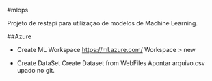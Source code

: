 #mlops

Projeto de restapi para utilizaçao de modelos de Machine Learning.

##Azure
 - Create ML Workspace
https://ml.azure.com/
Workspace > new

- Create DataSet 
Create Dataset from WebFiles
Apontar arquivo.csv upado no git.
